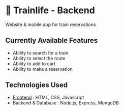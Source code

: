 # 🚅 Trainlife - Backend

Website & mobile app for train reservations

## Currently Available Features
- Ability to search for a train
- Ability to select the route
- Ability to add to cart
- Ability to make a reservation

## Technologies Used
- [Frontend](https://github.com/ManuPuyuelo/trainlife-backend) : HTML, CSS, Javascript
- Backend & Database : Node.js, Express, MongoDB

